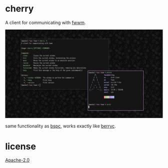 # cherry

A client for communicating with [fwwm](..).

![scrot](scrot.png)

same functionality as [bspc](https://github.com/baskerville/bspwm), works exactly like [berryc](https://berrywm.org).

# license

[Apache-2.0](../LICENSE)
